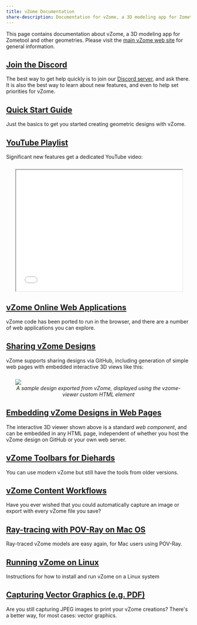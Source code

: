 ```yaml
---
title: vZome Documentation
share-description: Documentation for vZome, a 3D modeling app for Zometool and other geometries
---
```


This page contains  documentation about vZome, a 3D modeling app for Zometool and other geometries.
Please visit the [main vZome web site](https://www.vzome.com) for general information.

## [Join the Discord](http://discord.gg/vhyFsNAFPS)

The best way to get help quickly is to join our [Discord server](http://discord.gg/vhyFsNAFPS), and ask there.
It is also the best way to learn about new features, and even to help set priorities for vZome.

## [Quick Start Guide](./quick-start.html)

Just the basics to get you started creating geometric designs with vZome.

## [YouTube Playlist](https://www.youtube.com/playlist?list=PL7FhcGSSTrf5LR_L1pKUepRf15y6VOHcG)

Significant new features get a dedicated YouTube video:

<figure style="margin: 5%">
  <iframe allowfullscreen="" frameborder="2" height="330" width="100%"
     src="//www.youtube.com/embed/videoseries?list=PL7FhcGSSTrf5LR_L1pKUepRf15y6VOHcG">
  </iframe>
</figure>

## [vZome Online Web Applications](./online.html)

vZome code has been ported to run in the browser, and there are a number of
web applications you can explore.

## [Sharing vZome Designs](./sharing.html)

vZome supports sharing designs via GitHub, including generation of simple web pages with embedded interactive 3D views like this:

<script type="module" src="https://www.vzome.com/modules/vzome-viewer.js"></script>
<figure style="margin: 5%">
  <vzome-viewer style="width: 100%; height: 30vh;"
         src="https://vorth.github.io/vzome-sharing/2022/06/19/22-54-33-Baer-dome-triplet-no-fudge/Baer-dome-triplet-no-fudge.vZome">
    <img src="https://vorth.github.io/vzome-sharing/2022/06/19/22-54-33-Baer-dome-triplet-no-fudge/Baer-dome-triplet-no-fudge.png">
  </vzome-viewer>
  <figcaption style="text-align: center; font-style: italic;">
    A sample design exported from vZome, displayed using the vzome-viewer custom HTML element
  </figcaption>
</figure>

## [Embedding vZome Designs in Web Pages](./web-component.html)

The interactive 3D viewer shown above is a standard *web component*, and can be embedded in any HTML page,
independent of whether you host the vZome design on GitHub or your own web server.

## [vZome Toolbars for Diehards](./toolbars-for-diehards.html)

You can use modern vZome but still have the tools from older versions.

## [vZome Content Workflows](./content-workflows.html)

Have you ever wished that you could automatically capture an image or export with every vZome file you save?

## [Ray-tracing with POV-Ray on Mac OS](./povray.html)

Ray-traced vZome models are easy again, for Mac users using POV-Ray.

## [Running vZome on Linux](./running-on-linux.html)

Instructions for how to install and run vZome on a Linux system

## [Capturing Vector Graphics (e.g. PDF)](./capture-vector-graphics.html)

Are you still capturing JPEG images to print your vZome creations? There's a better way, for most cases: vector graphics.


